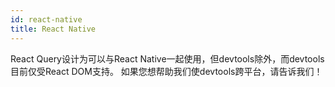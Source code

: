 ```yaml
---
id: react-native
title: React Native
---
```


React Query设计为可以与React Native一起使用，但devtools除外，而devtools目前仅受React DOM支持。
如果您想帮助我们使devtools跨平台，请告诉我们！
